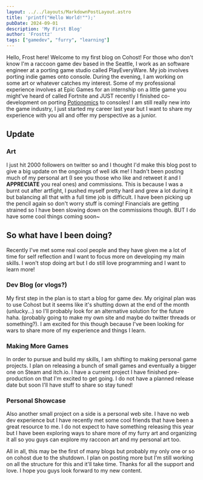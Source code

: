 ```yaml
---
layout: ../../layouts/MarkdownPostLayout.astro
title: 'printf("Hello World!"");'
pubDate: 2024-09-01
description: 'My First Blog'
author: 'Frosttz'
tags: ["gamedev", "furry", "learning"]
---
```


Hello, Frost here! Welcome to my first blog on Cohost! For those who don't know I'm a raccoon game dev based in the Seattle, I work as an software engineer at a porting game studio called PlayEveryWare. My job involves porting indie games onto console. During the evening, I am working on some art or whatever catches my interest. Some of my professional experience involves at Epic Games for an internship on a little game you might've heard of called Fortnite and JUST recently I finished co-development on porting [Potionomics](https://store.steampowered.com/app/1874490/Potionomics/) to consoles!  I am still really new into the game industry, I just started my career last year but I want to share my experience with you all and offer my perspective as a junior.

## Update
### Art 
I just hit 2000 followers on twitter so and I thought I'd make this blog post to give a big update on the ongoings of well idk me! I hadn't been posting much of my personal art (I see you those who like and retweet it and I **APPRECIATE** you real ones) and commissions. This is because I was a burnt out after artfight, I pushed myself pretty hard and grew a lot during it but balancing all that with a full time job is difficult. I have been picking up the pencil again so don't worry stuff is coming! Financials are getting strained so I have been slowing down on the commissions though. BUT I do have some cool things coming soon~

## So what have I been doing?
Recently I've met some real cool people and they have given me a lot of time for self reflection and I want to focus more on developing my main skills. I won't stop doing art but I do still love programming and I want to learn more!

### Dev Blog (or vlogs?)
My first step in the plan is to start a blog for game dev.  My original plan was to use Cohost but it seems like it's shutting down at the end of the month (unlucky...) so I'll probably look for an alternative solution for the future haha. (probably going to make my own site and maybe do twitter threads or something?). I am excited for this though because I've been looking for wars to share more of my experience and things I learn.

### Making More Games
In order to pursue and build my skills, I am shifting to making personal game projects. I plan on releasing a bunch of small games and eventually a bigger one on Steam and itch.io. I have a current project I have finished pre-production on that I'm excited to get going. I do not have a planned release date but soon I'll have stuff to share so stay tuned!

### Personal Showcase
Also another small project on a side is a personal web site. I have no web dev experience but I have recently met some cool friends that have been a great resource to me. I do not expect to have something releasing this year but I have been exploring ways to share more of my furry art and organizing it all so you guys can explore my raccoon art and my personal art too.


All in all, this may be the first of many blogs but probably my only one or so on cohost due to the shutdown. I plan on posting more but I'm still working on all the structure for this and it'll take time. Thanks for all the support and love. I hope you guys look forward to my new content.